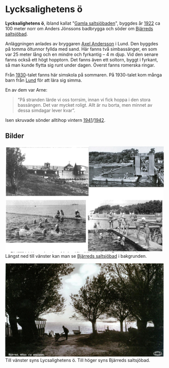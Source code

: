# Lycksalighetens ö

**Lycksalighetens ö**, ibland kallat "[Gamla saltsjöbaden](gamla%20saltsjöbaden)", byggdes år [1922](1922) ca 100 meter norr om Anders Jönssons badbrygga och söder om [Bjärreds saltsjöbad](bjärreds%20saltsjöbad).

Anläggningen anlades av bryggaren [Axel Andersson](axel%20andersson) i Lund. Den byggdes på tomma öltunnor fyllda med sand. Här fanns två simbassänger, en som var 25 meter lång och en mindre och fyrkantig – 4 m djup. Vid den senare fanns också ett högt hopptorn. Det fanns även ett soltorn, byggt i fyrkant, så man kunde flytta sig runt under dagen. Överst fanns romerska ringar.

Från [1930](1930)-talet fanns här simskola på sommaren. På 1930-talet kom många barn från [Lund](lund) för att lära sig simma.

En av dem var Arne:

> ”På stranden lärde vi oss torrsim, innan vi fick hoppa i den stora bassängen. Det var mycket roligt. Allt är nu borta, men minnet av dessa simdagar lever kvar”.

Isen skruvade sönder alltihop vintern [1941](1941)/[1942](1942).

## Bilder

![Lycksaligheten_001](images/lycksaligheten_001.png)
Längst ned till vänster kan man se [Bjärreds saltsjöbad](bjärreds%20saltsjöbad) i bakgrunden.

![Lycksaligheten_002](images/lycksaligheten_002.png)
Till vänster syns Lycsalighetens ö. Till höger syns Bjärreds saltsjöbad.

